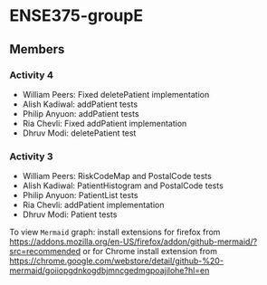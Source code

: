 # ENSE375-groupE

## Members

### Activity 4

* William Peers: Fixed deletePatient implementation
* Alish Kadiwal: addPatient tests
* Philip Anyuon: addPatient tests
* Ria Chevli: Fixed addPatient implementation
* Dhruv Modi: deletePatient test
### Activity 3

* William Peers: RiskCodeMap and PostalCode tests
* Alish Kadiwal: PatientHistogram and PostalCode tests
* Philip Anyuon: PatientList tests
* Ria Chevli: addPatient implementation
* Dhruv Modi: Patient tests

To view `Mermaid` graph: install extensions for firefox from https://addons.mozilla.org/en-US/firefox/addon/github-mermaid/?src=recommended
                        or for Chrome install extension from https://chrome.google.com/webstore/detail/github-%20-mermaid/goiiopgdnkogdbjmncgedmgpoajilohe?hl=en
